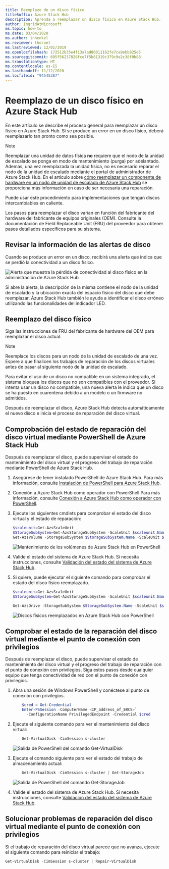 ```yaml
---
title: Reemplazo de un disco físico
titleSuffix: Azure Stack Hub
description: Aprenda a reemplazar un disco físico en Azure Stack Hub.
author: IngridAtMicrosoft
ms.topic: how-to
ms.date: 03/04/2020
ms.author: inhenkel
ms.reviewer: thoroet
ms.lastreviewed: 12/02/2019
ms.openlocfilehash: 172512b35e4f13a7ad86011162fe7ca9ebb825e5
ms.sourcegitcommit: 695f56237826fce7f5b81319c379c9e2c38f0b88
ms.translationtype: HT
ms.contentlocale: es-ES
ms.lasthandoff: 11/12/2020
ms.locfileid: "94545387"
---
```

# <a name="replace-a-physical-disk-in-azure-stack-hub"></a>Reemplazo de un disco físico en Azure Stack Hub

En este artículo se describe el proceso general para reemplazar un disco físico en Azure Stack Hub. Si se produce un error en un disco físico, deberá reemplazarlo tan pronto como sea posible.

> [!Note]  
> Reemplazar una unidad de datos física **no** requiere que el nodo de la unidad de escalado se ponga en modo de mantenimiento (purga) por adelantado. Además, una vez reemplazada la unidad física, no es necesario reparar el nodo de la unidad de escalado mediante el portal de administrador de Azure Stack Hub. En el artículo sobre [cómo reemplazar un componente de hardware en un nodo de unidad de escalado de Azure Stack Hub](azure-stack-replace-component.md) se proporciona más información en caso de ser necesaria una reparación.

Puede usar este procedimiento para implementaciones que tengan discos intercambiables en caliente.

Los pasos para reemplazar el disco varían en función del fabricante del hardware del fabricante de equipos originales (OEM). Consulte la documentación de Field Replaceable Unit (FRU) del proveedor para obtener pasos detallados específicos para su sistema.

## <a name="review-disk-alert-information"></a>Revisar la información de las alertas de disco
Cuando se produce un error en un disco, recibirá una alerta que indica que se perdió la conectividad a un disco físico.

![Alerta que muestra la pérdida de conectividad al disco físico en la administración de Azure Stack Hub](media/azure-stack-replace-disk/DiskAlert.png)

Si abre la alerta, la descripción de la misma contiene el nodo de la unidad de escalado y la ubicación exacta del espacio físico del disco que debe reemplazar. Azure Stack Hub también le ayuda a identificar el disco erróneo utilizando las funcionalidades del indicador LED.

## <a name="replace-the-physical-disk"></a>Reemplazo del disco físico

Siga las instrucciones de FRU del fabricante de hardware del OEM para reemplazar el disco actual.

> [!note]
> Reemplace los discos para un nodo de la unidad de escalado de una vez. Espere a que finalicen los trabajos de reparación de los discos virtuales antes de pasar al siguiente nodo de la unidad de escalado.

Para evitar el uso de un disco no compatible en un sistema integrado, el sistema bloquea los discos que no son compatibles con el proveedor. Si intenta usar un disco no compatible, una nueva alerta le indica que un disco se ha puesto en cuarentena debido a un modelo o un firmware no admitidos.

Después de reemplazar el disco, Azure Stack Hub detecta automáticamente el nuevo disco e inicia el proceso de reparación del disco virtual.

## <a name="check-the-status-of-virtual-disk-repair-using-azure-stack-hub-powershell"></a>Comprobación del estado de reparación del disco virtual mediante PowerShell de Azure Stack Hub

Después de reemplazar el disco, puede supervisar el estado de mantenimiento del disco virtual y el progreso del trabajo de reparación mediante PowerShell de Azure Stack Hub.

1. Asegúrese de tener instalado PowerShell de Azure Stack Hub. Para más información, consulte [Instalación de PowerShell para Azure Stack Hub](powershell-install-az-module.md).
2. Conexión a Azure Stack Hub como operador con PowerShell Para más información, consulte [Conexión a Azure Stack Hub como operador con PowerShell](azure-stack-powershell-configure-admin.md).
3. Ejecute los siguientes cmdlets para comprobar el estado del disco virtual y el estado de reparación:

    ```powershell  
    $scaleunit=Get-AzsScaleUnit
    $StorageSubSystem=Get-AzsStorageSubSystem -ScaleUnit $scaleunit.Name
    Get-AzsVolume -StorageSubSystem $StorageSubSystem.Name -ScaleUnit $scaleunit.name | Select-Object VolumeLabel, OperationalStatus, RepairStatus
    ```

    ![Mantenimiento de los volúmenes de Azure Stack Hub en PowerShell](media/azure-stack-replace-disk/get-azure-stack-volumes-health.png)

4. Valide el estado del sistema de Azure Stack Hub. Si necesita instrucciones, consulte [Validación del estado del sistema de Azure Stack Hub](azure-stack-diagnostic-test.md).
5. Si quiere, puede ejecutar el siguiente comando para comprobar el estado del disco físico reemplazado.

    ```powershell  
    $scaleunit=Get-AzsScaleUnit
    $StorageSubSystem=Get-AzsStorageSubSystem -ScaleUnit $scaleunit.Name

    Get-AzsDrive -StorageSubSystem $StorageSubSystem.Name -ScaleUnit $scaleunit.name | Sort-Object StorageNode,MediaType,PhysicalLocation | Format-Table Storagenode, Healthstatus, PhysicalLocation, Model, MediaType,  CapacityGB, CanPool, CannotPoolReason
    ```

    ![Discos físicos reemplazados en Azure Stack Hub con PowerShell](media/azure-stack-replace-disk/check-replaced-physical-disks-azure-stack.png)

## <a name="check-the-status-of-virtual-disk-repair-using-the-privileged-endpoint"></a>Comprobar el estado de la reparación del disco virtual mediante el punto de conexión con privilegios

Después de reemplazar el disco, puede supervisar el estado de mantenimiento del disco virtual y el progreso del trabajo de reparación con el punto de conexión con privilegios. Siga estos pasos desde cualquier equipo que tenga conectividad de red con el punto de conexión con privilegios.

1. Abra una sesión de Windows PowerShell y conéctese al punto de conexión con privilegios.

    ```powershell
        $cred = Get-Credential
        Enter-PSSession -ComputerName <IP_address_of_ERCS>`
          -ConfigurationName PrivilegedEndpoint -Credential $cred
    ```
  
2. Ejecute el siguiente comando para ver el mantenimiento del disco virtual:

    ```powershell
        Get-VirtualDisk -CimSession s-cluster
    ```

   ![Salida de PowerShell del comando Get-VirtualDisk](media/azure-stack-replace-disk/GetVirtualDiskOutput.png)

3. Ejecute el comando siguiente para ver el estado del trabajo de almacenamiento actual:

    ```powershell
        Get-VirtualDisk -CimSession s-cluster | Get-StorageJob
    ```

    ![Salida de PowerShell del comando Get-StorageJob](media/azure-stack-replace-disk/GetStorageJobOutput.png)

4. Valide el estado del sistema de Azure Stack Hub. Si necesita instrucciones, consulte [Validación del estado del sistema de Azure Stack Hub](azure-stack-diagnostic-test.md).

## <a name="troubleshoot-virtual-disk-repair-using-the-privileged-endpoint"></a>Solucionar problemas de reparación del disco virtual mediante el punto de conexión con privilegios

Si el trabajo de reparación del disco virtual parece que no avanza, ejecute el siguiente comando para reiniciar el trabajo:

```powershell
Get-VirtualDisk -CimSession s-cluster | Repair-VirtualDisk
```
